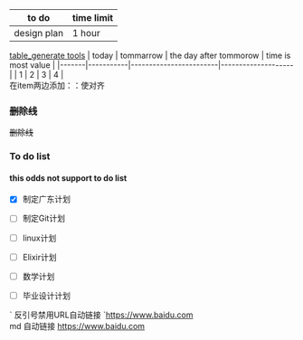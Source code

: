 |to do|time limit|
|-----|----------|
|design plan|1 hour|

[table_generate tools](https://www.tablesgenerator.com/markdown_tables#)
| today | tommarrow | the day after tommorow | time is most value |
|-------|-----------|------------------------|--------------------|
| 1     | 2         | 3                      | 4                  |  
在item两边添加：：使对齐

###  ~~删除线~~
~~删除线~~

### To do list
#### this odds not support to do list
- [x] 制定广东计划
- [ ] 制定Git计划
- [ ] linux计划
- [ ] Elixir计划
- [ ] 数学计划
- [ ] 毕业设计计划


\` 反引号禁用URL自动链接
`https://www.baidu.com  
md 自动链接 https://www.baidu.com